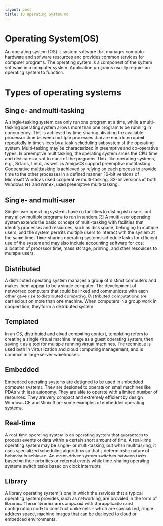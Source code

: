 ```yaml
---
layout: post
title: 10 Operating System.md
---
```

# Operating System(OS)
An operating system (OS) is system software that manages computer hardware and software resources and provides common services for computer programs. The operating system is a component of the system software in a computer system. Application programs usually require an operating system to function.

# Types of operating systems

## Single- and multi-tasking

A single-tasking system can only run one program at a time, while a multi-tasking operating system allows more than one program to be running in concurrency. This is achieved by time-sharing, dividing the available processor time between multiple processes that are each interrupted repeatedly in time slices by a task-scheduling subsystem of the operating system. Multi-tasking may be characterized in preemptive and co-operative types. In preemptive multitasking, the operating system slices the CPU time and dedicates a slot to each of the programs. Unix-like operating systems, e.g., Solaris, Linux, as well as AmigaOS support preemptive multitasking. Cooperative multitasking is achieved by relying on each process to provide time to the other processes in a defined manner. 16-bit versions of Microsoft Windows used cooperative multi-tasking. 32-bit versions of both Windows NT and Win9x, used preemptive multi-tasking.

## Single- and multi-user

Single-user operating systems have no facilities to distinguish users, but may allow multiple programs to run in tandem.[3] A multi-user operating system extends the basic concept of multi-tasking with facilities that identify processes and resources, such as disk space, belonging to multiple users, and the system permits multiple users to interact with the system at the same time. Time-sharing operating systems schedule tasks for efficient use of the system and may also include accounting software for cost allocation of processor time, mass storage, printing, and other resources to multiple users. 

## Distributed

A distributed operating system manages a group of distinct computers and makes them appear to be a single computer. The development of networked computers that could be linked and communicate with each other gave rise to distributed computing. Distributed computations are carried out on more than one machine. When computers in a group work in cooperation, they form a distributed system

## Templated

In an OS, distributed and cloud computing context, templating refers to creating a single virtual machine image as a guest operating system, then saving it as a tool for multiple running virtual machines. The technique is used both in virtualization and cloud computing management, and is common in large server warehouses. 

## Embedded

Embedded operating systems are designed to be used in embedded computer systems. They are designed to operate on small machines like PDAs with less autonomy. They are able to operate with a limited number of resources. They are very compact and extremely efficient by design. Windows CE and Minix 3 are some examples of embedded operating systems.

## Real-time

A real-time operating system is an operating system that guarantees to process events or data within a certain short amount of time. A real-time operating system may be single- or multi-tasking, but when multitasking, it uses specialized scheduling algorithms so that a deterministic nature of behavior is achieved. An event-driven system switches between tasks based on their priorities or external events while time-sharing operating systems switch tasks based on clock interrupts 

## Library

A library operating system is one in which the services that a typical operating system provides, such as networking, are provided in the form of libraries. These libraries are composed with the application and configuration code to construct unikernels – which are specialized, single address space, machine images that can be deployed to cloud or embedded environments.


